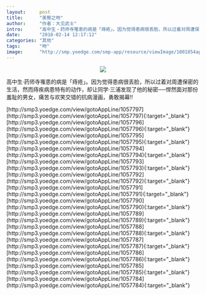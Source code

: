 ```yaml
---
layout:     post
title:      "美臀之吻"
author:     "作者：大见武士"
intro:      "高中生‧药师寺罹患的病是「痔疮」。因为觉得患病很丢脸，所以过着对周遭保密的生活，然而痔疾病患特有的动作，却让同学‧三浦发现了他的秘密──悍然面对那份羞耻的男女，痛苦与欢笑交错的抗病漫画，勇敢揭幕!!"
date:       "2018-02-14 12:17:12"
categories: "其他"
tags:       "吻"
image:      "http://smp.yoedge.com/smp-app/resource/viewImage/1001854appline.png"
---
```

<div style="text-align: center">
<p><img src="http://smp.yoedge.com/smp-app/resource/viewImage/1001854appline.png"/></p>
</div>
<p class="post-meta">
<span>高中生‧药师寺罹患的病是「痔疮」。因为觉得患病很丢脸，所以过着对周遭保密的生活，然而痔疾病患特有的动作，却让同学‧三浦发现了他的秘密──悍然面对那份羞耻的男女，痛苦与欢笑交错的抗病漫画，勇敢揭幕!!</span>
</p>
[http://smp3.yoedge.com/view/gotoAppLine/1057797](http://smp3.yoedge.com/view/gotoAppLine/1057797){:target="_blank"}
[http://smp3.yoedge.com/view/gotoAppLine/1057796](http://smp3.yoedge.com/view/gotoAppLine/1057796){:target="_blank"}
[http://smp3.yoedge.com/view/gotoAppLine/1057795](http://smp3.yoedge.com/view/gotoAppLine/1057795){:target="_blank"}
[http://smp3.yoedge.com/view/gotoAppLine/1057794](http://smp3.yoedge.com/view/gotoAppLine/1057794){:target="_blank"}
[http://smp3.yoedge.com/view/gotoAppLine/1057793](http://smp3.yoedge.com/view/gotoAppLine/1057793){:target="_blank"}
[http://smp3.yoedge.com/view/gotoAppLine/1057792](http://smp3.yoedge.com/view/gotoAppLine/1057792){:target="_blank"}
[http://smp3.yoedge.com/view/gotoAppLine/1057791](http://smp3.yoedge.com/view/gotoAppLine/1057791){:target="_blank"}
[http://smp3.yoedge.com/view/gotoAppLine/1057790](http://smp3.yoedge.com/view/gotoAppLine/1057790){:target="_blank"}
[http://smp3.yoedge.com/view/gotoAppLine/1057789](http://smp3.yoedge.com/view/gotoAppLine/1057789){:target="_blank"}
[http://smp3.yoedge.com/view/gotoAppLine/1057788](http://smp3.yoedge.com/view/gotoAppLine/1057788){:target="_blank"}
[http://smp3.yoedge.com/view/gotoAppLine/1057787](http://smp3.yoedge.com/view/gotoAppLine/1057787){:target="_blank"}
[http://smp3.yoedge.com/view/gotoAppLine/1057786](http://smp3.yoedge.com/view/gotoAppLine/1057786){:target="_blank"}
[http://smp3.yoedge.com/view/gotoAppLine/1057785](http://smp3.yoedge.com/view/gotoAppLine/1057785){:target="_blank"}
[http://smp3.yoedge.com/view/gotoAppLine/1057784](http://smp3.yoedge.com/view/gotoAppLine/1057784){:target="_blank"}


